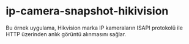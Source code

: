 # ip-camera-snapshot-hikivision
Bu örnek uygulama, Hikvision marka IP kameraların ISAPI protokolü ile HTTP üzerinden anlık görüntü alınmasını sağlar.
